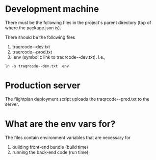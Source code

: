 

# Development machine

There must be the following files in the project's parent directory (top of where the package.json is).

There should be the following files
1. traqrcode--dev.txt
2. traqrcode--prod.txt
3. .env (symbolic link to traqrcode--dev.txt). I.e.,
```shell
ln -s traqrcode--dev.txt .env
```


# Production server

The flightplan deployment script uploads the traqrcode--prod.txt to the server.

# What are the env vars for?

The files contain environment variables that are necessary for

1. building front-end bundle (build time)
2. running the back-end code (run time)
